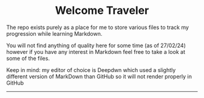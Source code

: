   <center>
  
  # Welcome Traveler
  
  </center>

The repo exists purely as a place for me to store various files to track my progression while learning Markdown.

You will not find anything of quality here for some time (as of 27/02/24) however if you have any interest in Markdown feel free to take a look at some of the files.

Keep in mind: my editor of choice is Deepdwn which used a slightly different version of MarkDown than GitHub so it will not render properly in GitHub

---
